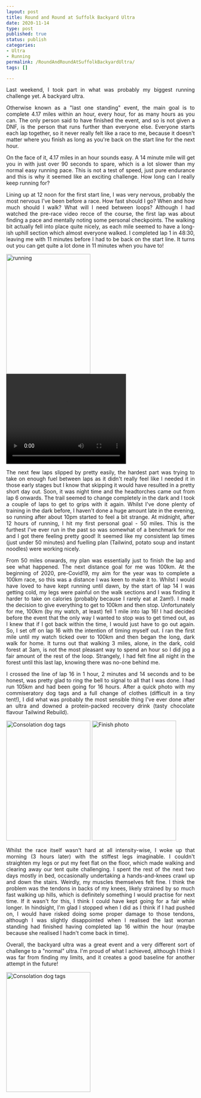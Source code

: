 ```yaml
---
layout: post
title: Round and Round at Suffolk Backyard Ultra 
date: 2020-11-14 
type: post
published: true
status: publish
categories:
- Ultra
- Running
permalink: /RoundAndRoundAtSuffolkBackyardUltra/
tags: []

---
```

<p class="western" align="JUSTIFY">Last weekend, I took part in what was probably my biggest running challenge yet. A backyard ultra.</p>

<p class="western" align="JUSTIFY">Otherwise known as a "last one standing" event, the main goal is to complete 4.17 miles within an hour, every hour, for as many hours as you can. The only person said to have finished the event, and so is not given a DNF, is the person that runs further than everyone else. Everyone starts each lap together, so it never really felt like a race to me, because it doesn't matter where you finish as long as you're back on the start line for the next hour.</p>

<p class="western" align="JUSTIFY">On the face of it, 4.17 miles in an hour sounds easy. A 14 minute mile will get you in with just over 90 seconds to spare, which is a lot slower than my normal easy running pace. This is not a test of speed, just pure endurance and this is why it seemed like an exciting challenge. How long can I really keep running for?</p>

<p class="western" align="JUSTIFY">Lining up at 12 noon for the first start line, I was very nervous, probably the most nervous I've been before a race. How fast should I go? When and how much should I walk? What will I need between loops? Although I had watched the pre-race video recce of the course, the first lap was about finding a pace and mentally noting some personal checkpoints. The walking bit actually fell into place quite nicely, as each mile seemed to have a long-ish uphill section which almost everyone walked. I completed lap 1 in 48:30, leaving me with 11 minutes before I had to be back on the start line. It turns out you can get quite a lot done in 11 minutes when you have to!</p>

<img src="{{ site.baseurl }}/assets/running.mov" alt="running" width="225" height="320" class="img-rounded"/>
<video width="320" height="240" autoplay>
<source src="{{ site.baseurl }}/assets/running.mov" type="video/mp4">
Your browser does not support the video tag.
</video>

<p class="western" align="JUSTIFY">The next few laps slipped by pretty easily, the hardest part was trying to take on enough fuel between laps as it didn't really feel like I needed it in those early stages but I know that skipping it would have resulted in a pretty short day out. Soon, it was night time and the headtorches came out from lap 6 onwards. The trail seemed to change completely in the dark and I took a couple of laps to get to grips with it again. Whilst I've done plenty of training in the dark before, I haven't done a huge amount late in the evening, so running after about 10pm started to feel a bit strange. At midnight, after 12 hours of running, I hit my first personal goal - 50 miles. This is the furthest I've ever run in the past so was somewhat of a benchmark for me and I got there feeling pretty good! It seemed like my consistent lap times (just under 50 minutes) and fuelling plan (Tailwind, potato soup and instant noodles) were working nicely.</p>

<p class="western" align="JUSTIFY">From 50 miles onwards, my plan was essentially just to finish the lap and see what happened. The next distance goal for me was 100km. At the beginning of 2020, pre-Covid19, my aim for the year was to complete a 100km race, so this was a distance I was keen to make it to. Whilst I would have loved to have kept running until dawn, by the start of lap 14 I was getting cold, my legs were painful on the walk sections and I was finding it harder to take on calories (probably because I rarely eat at 2am!). I made the decision to give everything to get to 100km and then stop. Unfortunately for me, 100km (by my watch, at least) fell 1 mile into lap 16! I had decided before the event that the only way I wanted to stop was to get timed out, as I knew that if I got back within the time, I would just have to go out again. So, I set off on lap 16 with the intention of timing myself out. I ran the first mile until my watch ticked over to 100km and then began the long, dark walk for home. It turns out that walking 3 miles, alone, in the dark, cold forest at 3am, is not the most pleasant way to spend an hour so I did jog a fair amount of the rest of the loop. Strangely, I had felt fine all night in the forest until this last lap, knowing there was no-one behind me.</p>

<p class="western" align="JUSTIFY">I crossed the line of lap 16 in 1 hour, 2 minutes and 14 seconds and to be honest, was pretty glad to ring the bell to signal to all that I was done. I had run 105km and had been going for 16 hours. After a quick photo with my commiseratory dog tags and a full change of clothes (difficult in a tiny tent!), I did what was probably the most sensible thing I've ever done after an ultra and downed a protein-packed recovery drink (tasty chocolate flavour Tailwind Rebuild).</p>

<img src="{{ site.baseurl }}/assets/IMG_3765.jpeg" alt="Consolation dog tags" width="225" height="320" class="img-rounded"/>
<img src="{{ site.baseurl }}/assets/IMG_2906.jpeg" alt="Finish photo" width="225" height="320" class="img-rounded"/>


<p class="western" align="JUSTIFY">Whilst the race itself wasn't hard at all intensity-wise, I woke up that morning (3 hours later) with the stiffest legs imaginable. I couldn't straighten my legs or put my feet flat on the floor, which made walking and clearing away our tent quite challenging. I spent the rest of the next two days mostly in bed, occasionally undertaking a hands-and-knees crawl up and down the stairs. Weirdly, my muscles themselves felt fine. I think the problem was the tendons in backs of my knees, likely strained by so much fast walking up hills, which is definitely something I would practise for next time. If it wasn't for this, I think I could have kept going for a fair while longer. In hindsight, I'm glad I stopped when I did as I think if I had pushed on, I would have risked doing some proper damage to those tendons, although I was slightly disappointed when I realised the last woman standing had finished having completed lap 16 within the hour (maybe because she realised I hadn't come back in time).</p>

<p class="western" align="JUSTIFY">Overall, the backyard ultra was a great event and a very different sort of challenge to a "normal" ultra. I'm proud of what I achieved, although I think I was far from finding my limits, and it creates a good baseline for another attempt in the future!</p>

<img src="{{ site.baseurl }}/assets/IMG_1907.jpeg" alt="Consolation dog tags" width="225" height="320" class="img-rounded"/>
